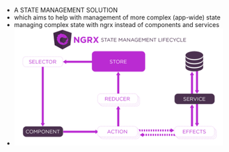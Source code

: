 - A STATE MANAGEMENT SOLUTION 
- which aims to help with management of more complex (app-wide) state
- managing complex state with ngrx instead of components and services
- ![abc](i/abc1.png)